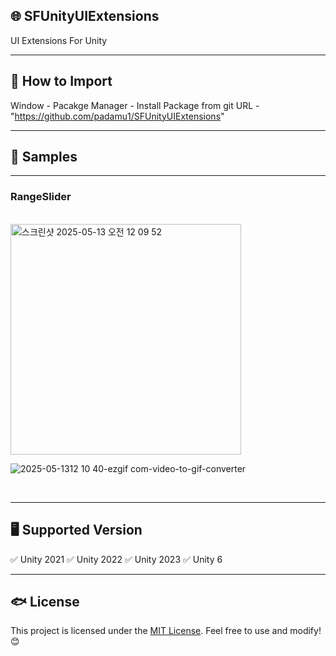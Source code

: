 ## 🌐 SFUnityUIExtensions

UI Extensions For Unity

---

## 📌 How to Import

Window - Pacakge Manager - Install Package from git URL - "https://github.com/padamu1/SFUnityUIExtensions"

---

## 📌 Samples

---
### RangeSlider

<br/>

<img width="369" alt="스크린샷 2025-05-13 오전 12 09 52" src="https://github.com/user-attachments/assets/8496b7ff-76bf-41ef-89b7-fa613cab9982" />

<br/>

![2025-05-1312 10 40-ezgif com-video-to-gif-converter](https://github.com/user-attachments/assets/e6ce650b-aeda-4291-9f72-b9a08c98f625)


<br/>

---

## 🖥️ Supported Version

✅ Unity 2021
✅ Unity 2022
✅ Unity 2023
✅ Unity 6

---

## 🐟 License  
This project is licensed under the [MIT License](LICENSE). Feel free to use and modify! 😊  


